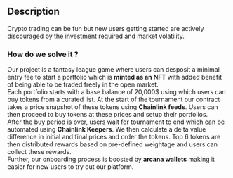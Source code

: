## Description

Crypto trading can be fun but new users getting started are actively discouraged by the investment required and market volatility.

### How do we solve it ?

Our project is a fantasy league game where users can desposit a minimal entry fee to start a portfolio which is **minted as an NFT** with added benefit of being able to be traded freely in the open market. <br>
Each portfolio starts with a base balance of 20,000$ using which users can buy tokens from a curated list. At the start of the tournament our contract takes a price snapshot of these tokens using **Chainlink feeds**. Users can then proceed to buy tokens at these prices and setup their portfolios. <br>
After the buy period is over, users wait for tournament to end which can be automated using **Chainlink Keepers**. We then calculate a delta value difference in initial and final prices and order the tokens. Top 6 tokens are then distributed rewards based on pre-defined weightage and users can collect these rewards.<br>
Further, our onboarding process is boosted by **arcana wallets** making it easier for new users to try out our platform.

